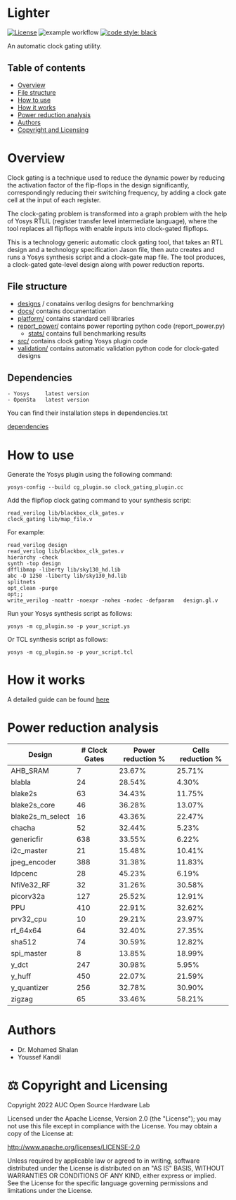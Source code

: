 # Lighter

[![License](https://img.shields.io/badge/License-Apache%202.0-blue.svg)](https://opensource.org/licenses/Apache-2.0) ![example workflow](https://github.com/kanndil/Lighter/actions/workflows/main.yml/badge.svg)
[![code style: black](https://img.shields.io/badge/code%20style-black-000000.svg)](https://github.com/psf/black)

An automatic clock gating utility. 



## Table of contents

* [Overview](https://github.com/kanndil/Lighter#overview)
* [File structure](https://github.com/kanndil/Lighter#file-structure)
* [How to use](https://github.com/kanndil/Lighter#how-to-use)
* [How it works](https://github.com/kanndil/Lighter#how-does-it-work)
* [Power reduction analysis](https://github.com/kanndil/Lighter#power-reduction-analysis)
* [Authors](https://github.com/kanndil/Lighter#authors)
* [Copyright and Licensing](https://github.com/kanndil/Lighter#copyright-and-licensing)


# Overview


Clock gating is a technique used to reduce the dynamic power by reducing the activation factor of the flip-flops in the design significantly, correspondingly reducing their switching frequency, by adding a clock gate cell at the input of each register.

The clock-gating problem is transformed into a graph problem with the help of Yosys RTLIL (register transfer level intermediate language), where the tool replaces all flipflops with enable inputs into clock-gated flipflops. 

<!--//include clkgate image-->

This is a technology generic automatic clock gating tool, that takes an RTL design and a technology specification Jason file, then auto creates and runs a Yosys synthesis script and a clock-gate map file. The tool produces, a clock-gated gate-level design along with power reduction reports. 



<!--// rephrase
This repo provides a script to be run by the Yosys software, and attached to it is a map file that is used to map all flipflops with enable inputs into clock-gated flipflops. An auto-testing python code is also implemented to autotest and analyze the dynamic power reduction of the provided design.-->


## File structure

* [designs](https://github.com/kanndil/Lighter/tree/main/designs) / conatains verilog designs for benchmarking
* [docs/](https://github.com/kanndil/Lighter/tree/main/docs) contains documentation
* [platform/](https://github.com/kanndil/Lighter/tree/main/platform/sky130) contains standard cell libraries 
* [report_power/](https://github.com/kanndil/Lighter/tree/main/report_power) contains power reporting python code (report_power.py) 
    * [stats/](https://github.com/kanndil/Lighter/tree/main/report_power/stats) contains full benchmarking results
* [src/](https://github.com/kanndil/Lighter/tree/main/src) contains clock gating Yosys plugin code
* [validation/](https://github.com/kanndil/Lighter/tree/main/validation) contains automatic validation python code for clock-gated designs

    
## Dependencies

    - Yosys     latest version
    - OpenSta   latest version

You can find their installation steps in dependencies.txt

[dependencies](https://github.com/youssefkandil/Dynamic_Power_Clock_Gating/blob/main/dependencies.txt)


# How to use

Generate the Yosys plugin using the following command:

    yosys-config --build cg_plugin.so clock_gating_plugin.cc


Add the flipflop clock gating command to your synthesis script:


    read_verilog lib/blackbox_clk_gates.v
    clock_gating lib/map_file.v


For example:

    read_verilog design
    read_verilog lib/blackbox_clk_gates.v
    hierarchy -check
    synth -top design
    dfflibmap -liberty lib/sky130_hd.lib 
    abc -D 1250 -liberty lib/sky130_hd.lib 
    splitnets
    opt_clean -purge
    opt;; 
    write_verilog -noattr -noexpr -nohex -nodec -defparam   design.gl.v


Run your Yosys synthesis script as follows:

    yosys -m cg_plugin.so -p your_script.ys

Or TCL synthesis script as follows:

    yosys -m cg_plugin.so -p your_script.tcl



# How it works

A detailed guide can be found [here](https://github.com/kanndil/Lighter/blob/main/docs/how_does_it_work.md)


# Power reduction analysis
|Design  |# Clock Gates| Power reduction %|  Cells reduction %|
|--------|-----------|----------------------------|------------------------------|
|AHB_SRAM|7          |23.67%                      |25.71%                        |
|blabla  |24         |28.54%                      |4.30%                         |
|blake2s |63         |34.43%                      |11.75%                        |
|blake2s_core|46         |36.28%                      |13.07%                        |
|blake2s_m_select|16         |43.36%                      |22.47%                        |
|chacha  |52         |32.44%                      |5.23%                         |
|genericfir|638        |33.55%                      |6.22%                         |
|i2c_master|21         |15.48%                      |10.41%                        |
|jpeg_encoder|388        |31.38%                      |11.83%                        |
|ldpcenc |28         |45.23%                      |6.19%                         |
|NfiVe32_RF|32         |31.26%                      |30.58%                        |
|picorv32a|127        |25.52%                      |12.91%                        |
|PPU     |410        |22.91%                      |32.62%                        |
|prv32_cpu|10         |29.21%                      |23.97%                        |
|rf_64x64|64         |32.40%                      |27.35%                        |
|sha512  |74         |30.59%                      |12.82%                        |
|spi_master|8          |13.85%                      |18.99%                        |
|y_dct   |247        |30.98%                      |5.95%                         |
|y_huff  |450        |22.07%                      |21.59%                        |
|y_quantizer|256        |32.78%                      |30.90%                        |
|zigzag  |65         |33.46%                      |58.21%                        |




# Authors

* Dr. Mohamed Shalan
* Youssef Kandil


# ⚖️ Copyright and Licensing

Copyright 2022 AUC Open Source Hardware Lab

Licensed under the Apache License, Version 2.0 (the "License"); 
you may not use this file except in compliance with the License. 
You may obtain a copy of the License at:

http://www.apache.org/licenses/LICENSE-2.0

Unless required by applicable law or agreed to in writing, software 
distributed under the License is distributed on an "AS IS" BASIS, 
WITHOUT WARRANTIES OR CONDITIONS OF ANY KIND, either express or implied. 
See the License for the specific language governing permissions and 
limitations under the License.